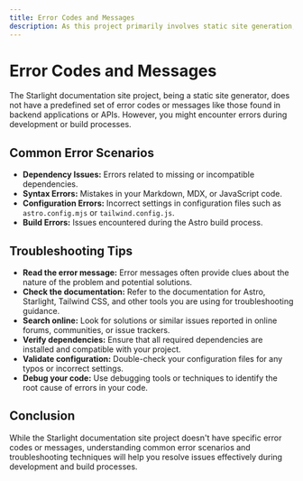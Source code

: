 ```yaml
---
title: Error Codes and Messages
description: As this project primarily involves static site generation, it doesn't have a defined set of error codes or messages. This section will offer general guidance on handling errors during development and build processes.
---
```


# Error Codes and Messages

The Starlight documentation site project, being a static site generator, does not have a predefined set of error codes or messages like those found in backend applications or APIs. However, you might encounter errors during development or build processes. 

## Common Error Scenarios

*   **Dependency Issues:** Errors related to missing or incompatible dependencies.
*   **Syntax Errors:** Mistakes in your Markdown, MDX, or JavaScript code. 
*   **Configuration Errors:** Incorrect settings in configuration files such as `astro.config.mjs` or `tailwind.config.js`.
*   **Build Errors:** Issues encountered during the Astro build process.

## Troubleshooting Tips

*   **Read the error message:**  Error messages often provide clues about the nature of the problem and potential solutions.
*   **Check the documentation:** Refer to the documentation for Astro, Starlight, Tailwind CSS, and other tools you are using for troubleshooting guidance. 
*   **Search online:** Look for solutions or similar issues reported in online forums, communities, or issue trackers. 
*   **Verify dependencies:** Ensure that all required dependencies are installed and compatible with your project.
*   **Validate configuration:** Double-check your configuration files for any typos or incorrect settings.
*   **Debug your code:** Use debugging tools or techniques to identify the root cause of errors in your code. 

## Conclusion

While the Starlight documentation site project doesn't have specific error codes or messages, understanding common error scenarios and troubleshooting techniques will help you resolve issues effectively during development and build processes. 
